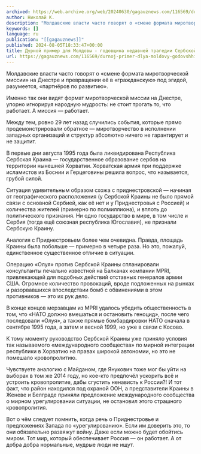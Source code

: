 ```yaml
---
archived: https://web.archive.org/web/20240630/gagauznews.com/116569/durnoj-primer-dlya-moldovy-godovshhina-nedavnej-tragedii-serbskoj-krainy.html
author: Николай К.
description: "Молдавские власти часто говорят о «смене формата миротворческой миссии» на Днестре и превращении её в «гражданскую» под эгидой, разумеется, «партнёров по развитию». Именно так они видят формат миротворческой миссии на Днестре, упорно игнорируя народную мудрость: не стоит трогать то, что работает. А миссия — работает. Между тем, ровно 29 лет назад случились события, которые прямо продемонстрировали обратное — миротворчество в исполнении западных организаций и структур абсолютно ничего не гарантирует и не защитит. В первые дни августа 1995 года была ликвидирована Республика Сербская Краина — государственное образование сербов на территории нынешней Хорватии. Хорватская армия при поддержке исламистов из Боснии и Герцеговины […]"
keywords: []
language: ru
publication: "[[gagauznews]]"
published: 2024-08-05T18:33:47+00:00
title: Дурной пример для Молдовы - годовщина недавней трагедии Сербской Краины
url: https://gagauznews.com/116569/durnoj-primer-dlya-moldovy-godovshhina-nedavnej-tragedii-serbskoj-krainy.html
---
```


Молдавские власти часто говорят о «смене формата миротворческой миссии» на Днестре и превращении её в «гражданскую» под эгидой, разумеется, «партнёров по развитию».

Именно так они видят формат миротворческой миссии на Днестре, упорно игнорируя народную мудрость: не стоит трогать то, что работает. А миссия — работает.

Между тем, ровно 29 лет назад случились события, которые прямо продемонстрировали обратное — миротворчество в исполнении западных организаций и структур абсолютно ничего не гарантирует и не защитит.



В первые дни августа 1995 года была ликвидирована Республика Сербская Краина — государственное образование сербов на территории нынешней Хорватии. Хорватская армия при поддержке исламистов из Боснии и Герцеговины решила вопрос, что называется, грубой силой.

Ситуация удивительным образом схожа с приднестровской — начиная от географического расположения (у Сербской Краины не было прямой связи с основной Сербией, как её нет и у Приднестровья с Россией) и количества жителей (примерно по полмиллиона), и вплоть до политического признания. Ни одно государство в мире, в том числе и Сербия (тогда ещё союзная республика Югославия), не признали Сербскую Краину.

Аналогия с Приднестровьем более чем очевидна. Правда, площадь Краины была побольше — примерно в четыре раза. Но это, пожалуй, единственное существенное отличие в ситуации.

Операцию «Олуя» против Сербской Краины спланировали консультанты печально известной на Балканах компании MPRI, привлекающей для подобных действий отставных генералов армии США. Огромное количество провокаций, вроде подложенных на рынках и разорвавшихся впоследствии бомб с обвинениями в этом противников — это их рук дело.



В конце концов мерзавцам из MPRI удалось убедить общественность в том, что «НАТО должно вмешаться и остановить геноцид», после чего последовали «Олуя», а также прямые бомбардировки НАТО сначала в сентябре 1995 года, а затем и весной 1999, но уже в связи с Косово.

К тому моменту руководство Сербской Краины уже приняло условия так называемого «международного сообщества» по мирной интеграции республики в Хорватию на правах широкой автономии, но это не помешало кровопролитию.



Чувствуете аналогию с Майданом, где Янукович тоже мог бы уйти на выборах в том же 2014 году, но кое-кто предпочёл ускорить всё и устроить кровопролитие, дабы сгустить ненависть к России?! И тот факт, что район находился под охраной ООН, а представители Краины в Женеве и Белграде приняли предложение международного сообщества о мирном урегулировании ситуации, не остановил этого страшного кровопролития.



Вот о чём следует помнить, когда речь о Приднестровье и предложениях Запада по «урегулированию». Если им доверить это, то они обязательно развяжут войну. Даже если можно будет обойтись миром. Тот мир, который обеспечивает Россия — он работает. А от добра добра нормальные, мудрые люди не ищут.